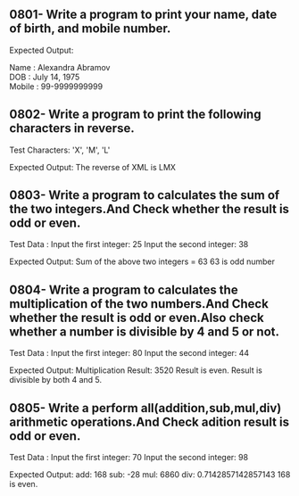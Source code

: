 ## 0801- Write a program to print your name, date of birth, and mobile number.
Expected Output:

Name   : Alexandra Abramov  
DOB    : July 14, 1975  
Mobile : 99-9999999999

## 0802- Write a program to print the following characters in reverse.
Test Characters: 'X', 'M', 'L'

Expected Output:
The reverse of XML is LMX

## 0803- Write a program to calculates the sum of the two integers.And Check whether the result is odd or even.
Test Data :
Input the first integer: 25
Input the second integer: 38

Expected Output:
Sum of the above two integers = 63
63 is odd number

## 0804- Write a program to calculates the multiplication of the two numbers.And Check whether the result is odd or even.Also check whether a number is divisible by 4 and 5 or not.
Test Data :
Input the first integer: 80
Input the second integer: 44

Expected Output:
Multiplication Result: 3520
Result is even.
Result is divisible by both 4 and 5.

## 0805-  Write a perform all(addition,sub,mul,div) arithmetic operations.And Check adition result is odd or even.
Test Data :
Input the first integer: 70
Input the second integer: 98

Expected Output:
add: 168
sub: -28
mul: 6860
div: 0.7142857142857143
168 is even.

